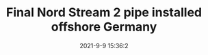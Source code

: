 ---
"title": "Final Nord Stream 2 pipe installed offshore Germany"
"date": "2021-9-9 15:36:2"
"feed_name": "OFFSHOREMAG"
"feed_website": "https://www.offshore-mag.com/"
"feed_rss": "https://www.offshore-mag.com/__rss/website-scheduled-content.xml?input=%7B%22sectionAlias%22%3A%22home%22%7D"
"link": "https://www.offshore-mag.com/pipelines/article/14210038/final-nord-stream-2-pipe-installed-offshore-germany"
"file": "_posts/2021-1-1-b87a9026d99887721a82c484bb73f96f93f6ac21.md"
"accident": "1"
"drilling": "0"
---